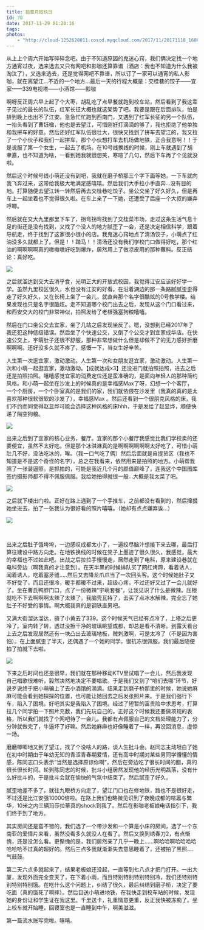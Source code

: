 ```yaml
---
title: 拾壹月拾玖日
id: 78
date: 2017-11-29 01:28:16
tags:
photos:
    - "http://cloud-1252628011.coscd.myqcloud.com/2017/11/20171118_160005.jpg"
---
```


从上上个周六开始写碎碎念吧。由于不知道原因的鬼迷心窍，我们俩决定找一个地方通宵过夜，选来选去又只有网吧和影咖还算靠谱（酒店：我也不知道为什么我被淘汰了），又选来选去，还是觉得网吧不靠谱，所以订了一家可以通宵的私人影咖，就在离望江...不近的一个地方...最后一天的行程大概是：交桂巷的饺子——宜家——339电视塔——小酒馆——影咖

啊呀反正周六早上起了个大枣，胡乱吃了点早餐就跑到校车站，然后看到了我这辈子见过的最长的队伍，红军长征大概也就这架势了吧。我要是跟在后面排队，怕是排到晚上也出不了江安。急急忙忙跑到西南门，又遇到了红军长征的另一个队伍，一抬头看到了曹钰楹，他也是去望江，可惜刚好打滴滴的够了，我也拒绝了他单独和我拼车的好意。然后还好红军队伍很壮大，很快又找到了拼车去望江的，我又拉了一个小伙子和我们一起拼车，那个小伙想打车去机场做地铁，正合我意啊！！于是说服了第一个女生，一起去了机场。在10号线换线的时候，刚上车就遇到了胡聿嘉，也不知道为啥，一看到她我就很想笑，寒暄了几句，然后下车再了个见就没啦。

然后这个时候号线小萌还没有到吧，我就在磨子桥那三个字下面等她，一下车就向我飞奔过来，这带给我极大地满足感嘻嘻。然后我们大手拉小手直奔...没有目的地。打算随便去望江转一转然后再去交桂巷吃饺子。坐公交坐了好久好久，但是再车上一起坐着也不觉得很久啦。在车上亲了一下她，还遭受了后座一个大叔的嫌弃哼唧。

然后就在交大九里那里下车了，拐弯拐弯找到了交桂菜市场，走过这条生活气息十足的街还是没有找到，又找了个没人的地方腻歪了一会，还是决定相信科学，跟着导航走，终于找到了这家很小很小的店。我鬼迷心窍地点了清汤饺子，小萌点了红油没多久就都上了。但是！！踏马！！清汤还没有我们学校门口做得好吃，那个红油的啊啊啊啊真的嗷嗷嗷好吃到爆炸，居然用上了做凉皮用的那种蘸料。反正结论：真好吃。

![](http://cloud-1252628011.coscd.myqcloud.com/2017/11/1511893024182.jpeg)

之后就溜达到交大去消乎食，光明正大的开放式校园，我觉得江安应该好好学一学。虽然九里校区很久，水也没有江安的好看。在沿着湖边的那一条路腻腻歪歪得走了好久好久，又在长椅上坐了一会儿，就直奔那个名字很酷炫的0号教学楼。结果发现也只是名字很酷炫。走不知道哪个校门出去之后，发现从这个门口看过来，和西安交大的校门非常神似，拍照发给了老根强塞狗粮嘻嘻。

然后在门口坐公交去宜家，坐了几站之后发现坐反了。嗯，没想到已经2017年了我还犯这种低级错误。然后坐了个快速公交，又倒了个公交才到宜家成华店。在快速公交上，宇萌肚子还很不舒服，那种非常想做什么但是却做不了的无力感好折磨啊啊啊。还好没多久就不疼了，感慨一下，当女生好辛苦。

人生第一次逛宜家，激动激动。人生第一次和女朋友逛宜家，激动激动。人生第一次和小萌一起逛宜家，激动激动。【成就达成x3】还没进门就拍照拍照，进去之后还是拍照拍照。嘻嘻感觉宜家的消费定位还是蛮准确的，是面向年轻人的那种简约风格。和小萌一起坐在沙发上的时候真的是幸福感Max了呀，幻想一个个客厅，一个个厨房，一个个卧室真的是我们的家，我们就依偎在沙发里（我真的真的是太喜欢那种很软很软的沙发了），幸福感Max 。然后还看到一个很朋克风格的床，我们不约而同觉得赵显烨可能会选择这种风格的床hhh，于是发给了赵显烨，顺便快递了隔空狗粮。

![](http://cloud-1252628011.coscd.myqcloud.com/2017/11/7feaf3ff9c9b602a.jpg)

出来之后到了宜家的核心业务，餐厅。宜家的那个小餐厅我感觉比我们学校卖的还要便宜，虽然不太好吃。但是那个冰淇淋真的是啊啊啊啊啊啊太好吃了，可惜小萌肚几不好，没法吃冰的，唉。（我一口气吃了俩）然后后面就是自提货区（我也不知道是不是这个奇怪的名字），总之在我看来，依然用来是拍照的地方。小萌帮我照了一张装逼照，是抓拍的，可能是我近几个月的颜值巅峰了，连我这个中国图库签约摄影师都不得不佩服佩服。我给她拍得就很一般...大概是我太菜了吧。

![](http://cloud-1252628011.coscd.myqcloud.com/2017/11/20171118_160005.jpg)


之后就下楼出门啦。正好在路上遇到了一个手推车，之前都没有看到的，然后撺掇她坐进去，拍了一张我认为很好看的照片嘻嘻。（她却有点点嫌弃诶...）

![](http://cloud-1252628011.coscd.myqcloud.com/2017/11/2017-11-18-04.29.00-1.jpg)

&nbsp;

出来之后肚子饿垮垮，一边感叹成都太小了，一遍绞尽脑汁想接下来去哪，最后打算往建设中路方向走。在地铁换线的时候在凳子上墨迹了很久很久，我感觉，最大的幸福也不过如此吧。出战之后拉拉手慢慢走，居然走到了电科，原来建设巷就在电科旁边（啊我真的才注意到）。在天半黑的时候排队买了网红烤蹄，看着诱人，闻着诱人，吃着塞牙缝.....然后又去降龙爪爪当了一次回头客。这个时候她肚子又不好受了，而且还很冷，暖手都暖不过来，超级心疼，不过还好又过了一会儿就好了。坐在曹氏鸭脖门口，点了一份微辣“宇萌套餐”，让我见识了什么是微辣。压根就吃不下去啊啊啊太辣了太辣了。我脑壳瓦特了，去买了点冰水解辣，完全忘了她肚子不好受的事情。啊大概我真的是钢铁直男吧。

又满大街溜达溜达，骑了小黄去了339。这个时候天气已经有点冷了，上塔之后更冷了。室内转了转，透过没擦干净的玻璃眺望成都，却总是看不清晰。到露天看台上去之后发现居然还有一块凸出去玻璃地板，贼刺激啊，可是太冷了（不是因为害怕）。在上面腻歪了半天，还偶遇了一个她的同学，很抗冻很佩服。我们最后随便拍了拍就下去啦。

![](http://cloud-1252628011.coscd.myqcloud.com/2017/11/20171118_200018.jpg)

下来之后时间也还是很早，我们就在那种移动KTV里试唱了一会儿，然后我发现自己唱歌很难听，毅然决然地决定不要唱歌。于是我们又到了“咱们去哪”环节，好说歹说终于把小萌骗上了去小酒馆的滴滴。结果走到磨子桥那里的时候，她说她麻麻可能会看到她探探的位置，也可能让她回去之后发张照片来。于是我们强行下车，陷入了困境。好吧其实是我陷入了困境。经过了短暂的富贵险中求思考，打算拉几个同学拍一下照片充数，我们先玩自己的。正好这个时候我还要做项规的表格，所以我们就找了个网吧待了一会儿。我都有点佩服自己的文档处理能力了，分分钟就做完了，牛逼坏了好嘛。然后她麻麻也好像睡着了一样，再没回消息，虚惊一场。

磨磨唧唧地又到了望江，找了个没啥人的路，谈人生批斗会。赵同志主动坦白了她在初中时期由于年幼无知的青涩青春期爱情，还有高中时期对某些男同学懵懂的情感，陈同志口头表示“当然是选择原谅你啊”，然后在旁边吃了很长时间的醋，真的很长很长时间。轮到陈同志的时候，批斗小组居然发现他的经历光明磊落，没有什么好批斗的，于是批斗会就在愉快的气氛中结束了。然后腻歪了好久。

腻歪地差不多了，就往九眼桥方向走了，望江门口也在修地铁，路也不是很好走，不过还是比江安强10000倍啦。在路上我们也略微见识到了夜晚成都的喧嚣与繁华，10米之内三辆玛莎拉蒂真的shock到我了。然后在影咖老板娘电话指引下，我们终于到了地方。

其实房间还是蛮不错的，我们选了一个带沙发和一个算是小床的房间，选了一个东南亚的爱情片来看，虽然没看多久就没人在看了。然后又换到绣春刀2，有点惭愧，还是没怎么看。更惭愧的是，我们居然亲了几乎一晚上......啊哈哈啊哈哈哈哈哈哈哈不过真的超好的。然后三点多我就渐渐失去意思睡着了，还被拍了黑照....气鼓鼓。

第二天六点多就起来了，结果老板娘还没起，一直等到七八点才把门打开。一出大厦，发现外面完全变天了，在下着小雨，而且特别特别特别特别冷，我们还特别特别特别特别饿。在吃什么这个问题上，纠结了很久，最后纠结到磨子桥，决定了要吃面（真的饿死了啊摔）。然后目送小萌进地铁，在我快走到校车站的时候，发现她的身份证和学生证在我这里。千里送卡，礼重情意更重，反正我快被冻痴了。坐上校车就开始睡，回寝室也是一直睡到中午，啊美滋滋。

第一篇流水账写完啦。嘻嘻。